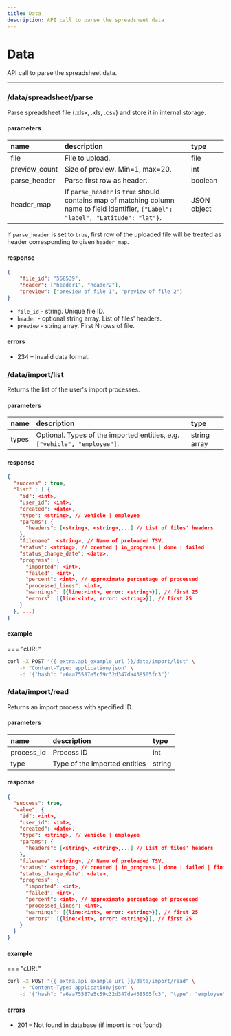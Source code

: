 ```yaml
---
title: Data
description: API call to parse the spreadsheet data
---
```


# Data

API call to parse the spreadsheet data.

***

### /data/spreadsheet/parse

Parse spreadsheet file (.xlsx, .xls, .csv) and store it in internal storage.

#### parameters

| name          | description                                                                                                                           | type        |
|:--------------|:--------------------------------------------------------------------------------------------------------------------------------------|:------------|
| file          | File to upload.                                                                                                                       | file        |
| preview_count | Size of preview. Min=1, max=20.                                                                                                       | int         |
| parse_header  | Parse first row as header.                                                                                                            | boolean     |
| header_map    | If `parse_header` is `true` should contains map of matching column name to field identifier, `{"Label": "label", "Latitude": "lat"}`. | JSON object |

If `parse_header` is set to `true`, first row of the uploaded file will be treated as header corresponding to given `header_map`.

#### response

```json
{
    "file_id": "568539",
    "header": ["header1", "header2"],
    "preview": ["preview of file 1", "preview of file 2"]
}
```

* `file_id` - string. Unique file ID.
* `header` - optional string array. List of files' headers.
* `preview` - string array. First N rows of file.

#### errors

* 234 – Invalid data format.

### /data/import/list

Returns the list of the user's import processes.

#### parameters

| name  | description                                                               | type         |
|:------|:--------------------------------------------------------------------------|:-------------|
| types | Optional. Types of the imported entities, e.g. `["vehicle", "employee"]`. | string array |


#### response

```json
{
  "success" : true,
  "list" : [ {
    "id": <int>,
    "user_id": <int>,
    "created": <date>,
    "type": <string>, // vehicle | employee
    "params": {
      "headers": [<string>, <string>,...] // List of files' headers
    },
    "filename": <string>, // Name of preloaded TSV.
    "status": <string>, // created | in_progress | done | failed
    "status_change_date": <date>,
    "progress": {
      "imported": <int>,
      "failed": <int>,
      "percent": <int>, // approximate percentage of processed
      "processed_lines": <int>,
      "warnings": [{line:<int>, error: <string>}], // first 25
      "errors": [{line:<int>, error: <string>}], // first 25
    }
  }, ...]
}
```

#### example

=== "cURL"

```bash
curl -X POST "{{ extra.api_example_url }}/data/import/list" \
    -H "Content-Type: application/json" \
    -d '{"hash": "a6aa75587e5c59c32d347da438505fc3"}'
```

### /data/import/read

Returns an import process with specified ID.

#### parameters

| name       | description                   | type   |
|:-----------|:------------------------------|:-------|
| process_id | Process ID                    | int    |
| type       | Type of the imported entities | string |

#### response

```json
{
  "success": true,
  "value": {
    "id": <int>,
    "user_id": <int>,
    "created": <date>,
    "type": <string>, // vehicle | employee
    "params": {
      "headers": [<string>, <string>,...] // List of files' headers
    },
    "filename": <string>, // Name of preloaded TSV.
    "status": <string>, // created | in_progress | done | failed | finished
    "status_change_date": <date>,
    "progress": {
      "imported": <int>,
      "failed": <int>,
      "percent": <int>, // approximate percentage of processed
      "processed_lines": <int>,
      "warnings": [{line:<int>, error: <string>}], // first 25
      "errors": [{line:<int>, error: <string>}], // first 25
    }
  }
}
```

#### example

=== "cURL"

```bash
curl -X POST "{{ extra.api_example_url }}/data/import/read" \
    -H "Content-Type: application/json" \
    -d '{"hash": "a6aa75587e5c59c32d347da438505fc3", "type": "employee", "process_id": 1}'
```

#### errors

* 201 – Not found in database (if import is not found)
